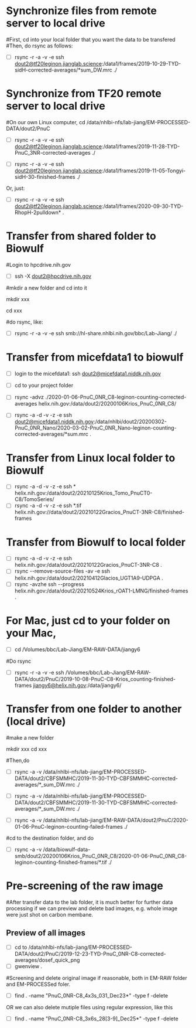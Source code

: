 # Synchronize files from remote server to local drive

#First, cd into your local folder that you want the data to be transfered
#Then, do rsync as follows:

- [ ] rsync -r -a -v -e ssh dout2@tf20leginon.jianglab.science:/data1/frames/2019-10-29-TYD-sidH-corrected-averages/*sum_DW.mrc ./

# Synchronize from TF20 remote server to local drive

#On our own Linux computer, cd /data/nhlbi-nfs/lab-jiang/EM-PROCESSED-DATA/dout2/PnuC

- [ ] rsync -r -a -v -e ssh dout2@tf20leginon.jianglab.science:/data1/frames/2019-11-28-TYD-PnuC_3NR-corrected-averages ./

- [ ] rsync -r -a -v -e ssh dout2@tf20leginon.jianglab.science:/data1/frames/2019-11-05-Tongyi-sidH-30-finished-frames ./

Or, just:

- [ ] rsync -r -a -v -e ssh dout2@tf20leginon.jianglab.science:/data1/frames/2020-09-30-TYD-RhopH-2pulldown* .

# Transfer from shared folder to Biowulf

#Login to hpcdrive.nih.gov

- [ ] ssh -X dout2@hpcdrive.nih.gov

#mkdir a new folder and cd into it

mkdir xxx

cd xxx

#do rsync, like: 

- [ ] rsync -r -a -v -e ssh smb://hl-share.nhlbi.nih.gov/bbc/Lab-Jiang/ ./

# Transfer from micefdata1 to biowulf

- [ ] login to the micefdata1: ssh dout2@micefdata1.niddk.nih.gov
- [ ] cd to your project folder
- [ ] rsync -advz ./2020-01-06-PnuC_0NR_C8-leginon-counting-corrected-averages helix.nih.gov:/data/dout2/20200106Krios_PnuC_0NR_C8/

- [ ] rsync -a -d -v -z -e ssh dout2@micefdata1.niddk.nih.gov:/data/nhlbi/dout2/20200302-PnuC_0NR_Nano/2020-03-02-PnuC_0NR_Nano-leginon-counting-corrected-averages/*sum.mrc . 

# Transfer from Linux local folder to Biowulf

- [ ] rsync -a -d -v -z -e ssh * helix.nih.gov:/data/dout2/20210125Krios_Tomo_PnuCT0-C8/TomoSeries/
- [ ] rsync -a -d -v -z -e ssh  *.tif helix.nih.gov://data/dout2/20210122Gracios_PnuCT-3NR-C8/finished-frames

# Transfer from Biowulf to local folder

- [ ] rsync -a -d -v -z -e ssh helix.nih.gov:/data/dout2/20210122Gracios_PnuCT-3NR-C8 .
- [ ] rsync --remove-source-files -av -e ssh helix.nih.gov:/data/dout2/20210412Glacios_UGT1A9-UDPGA .
- [ ] rsync -avzhe ssh --progress helix.nih.gov:/data/dout2/20210524Krios_rOAT1-LMNG/finished-frames .

# For Mac, just cd to your folder on your Mac,

- [ ] cd /Volumes/bbc/Lab-Jiang/EM-RAW-DATA/jiangy6

#Do rsync 
- [ ] rsync -r -a -v -e ssh /Volumes/bbc/Lab-Jiang/EM-RAW-DATA/dout2/PnuC/2019-10-08-PnuC-C8-Krios_counting-finished-frames jiangy6@helix.nih.gov:/data/jiangy6/ 

# Transfer from one folder to another (local drive)

#make a new folder

mkdir xxx
cd xxx

#Then,do

- [ ] rsync -a -v /data/nhlbi-nfs/lab-jiang/EM-PROCESSED-DATA/dout2/CBFSMMHC/2019-11-30-TYD-CBFSMMHC-corrected-averages/*_sum_DW.mrc ./

- [ ] rsync -a -v /data/nhlbi-nfs/lab-jiang/EM-PROCESSED-DATA/dout2/CBFSMMHC/2019-11-30-TYD-CBFSMMHC-corrected-averages/*_sum_DW.mrc ./

- [ ] rsync -a -v /data/nhlbi-nfs/lab-jiang/EM-RAW-DATA/dout2/PnuC/2020-01-06-PnuC-leginon-counting-failed-frames ./

#cd to the destination folder, and do 

- [ ] rsync -a -v /data/biowulf-data-smb/dout2/20200106Krios_PnuC_0NR_C8/2020-01-06-PnuC_0NR_C8-leginon-counting-finished-frames/*.tif ./

# Pre-screening of the raw image
#After transfer data to the lab folder, it is much better for further data processing if we can preview and delete bad images, e.g. whole image were just shot on carbon membane.

## Preview of all images

- [ ] cd to /data/nhlbi-nfs/lab-jiang/EM-PROCESSED-DATA/dout2/PnuC/2019-12-23-TYD-PnuC_0NR-C8-corrected-averages/dosef_quick_png
- [ ] gwenview .

#Screening and delete original image if reasonable, both in EM-RAW folder and EM-PROCESSed foler.

- [ ] find . -name "PnuC_0NR-C8_4x3s_031_Dec23*" -type f -delete 

OR we can also delete mutiple files using regular expression, like this

- [ ] find . -name "PnuC_0NR-C8_3x6s_28[3-9]_Dec25*" -type f -delete





